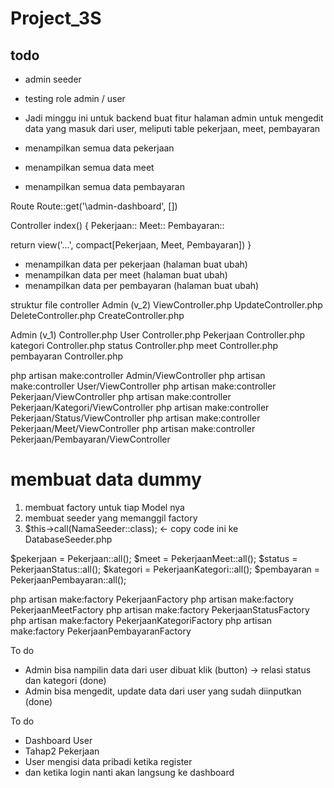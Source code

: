 # Project_3S
## todo
- admin seeder
- testing role admin / user
- Jadi minggu ini untuk backend buat fitur halaman admin untuk mengedit data yang masuk dari user, meliputi table pekerjaan, meet, pembayaran


- menampilkan semua data pekerjaan 
- menampilkan semua data meet
- menampilkan semua data pembayaran

Route
Route::get('\admin-dashboard', [])

Controller
index() {
  Pekerjaan::
  Meet::
  Pembayaran::

  return view('...', compact[Pekerjaan, Meet, Pembayaran])
}

- menampilkan data per pekerjaan (halaman buat ubah)
- menampilkan data per meet (halaman buat ubah)
- menampilkan data per pembayaran (halaman buat ubah)

struktur file controller
Admin (v_2)
  ViewController.php
  UpdateController.php
  DeleteController.php
  CreateController.php

Admin (v_1)
  Controller.php
User
  Controller.php
Pekerjaan
  Controller.php
  kategori
    Controller.php
  status
    Controller.php
  meet
    Controller.php
  pembayaran
    Controller.php
  

php artisan make:controller Admin/ViewController
php artisan make:controller User/ViewController
php artisan make:controller Pekerjaan/ViewController
php artisan make:controller Pekerjaan/Kategori/ViewController
php artisan make:controller Pekerjaan/Status/ViewController
php artisan make:controller Pekerjaan/Meet/ViewController
php artisan make:controller Pekerjaan/Pembayaran/ViewController

# membuat data dummy
1. membuat factory untuk tiap Model nya
2. membuat seeder yang memanggil factory
3. $this->call(NamaSeeder::class);   <- copy code ini ke DatabaseSeeder.php


$pekerjaan = Pekerjaan::all();
$meet = PekerjaanMeet::all();
$status = PekerjaanStatus::all();
$kategori = PekerjaanKategori::all();
$pembayaran = PekerjaanPembayaran::all();

php artisan make:factory PekerjaanFactory
php artisan make:factory PekerjaanMeetFactory
php artisan make:factory PekerjaanStatusFactory
php artisan make:factory PekerjaanKategoriFactory
php artisan make:factory PekerjaanPembayaranFactory

To do
- Admin bisa nampilin data dari user dibuat klik (button) -> relasi status dan kategori (done)
- Admin bisa mengedit, update data dari user yang sudah diinputkan (done)


To do 
- Dashboard User
- Tahap2 Pekerjaan
- User mengisi data pribadi ketika register
- dan ketika login nanti akan langsung ke dashboard